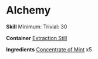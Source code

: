 <!-- TITLE: Menthol -->
<!-- SUBTITLE: A distillation with a cooling minty taste and odor. -->
# Alchemy 
**Skill**
Minimum: 
Trivial: 30


**Container**
[Extraction Still](extraction-still)

**Ingredients**
[Concentrate of Mint](concentrate-of-mint) x5